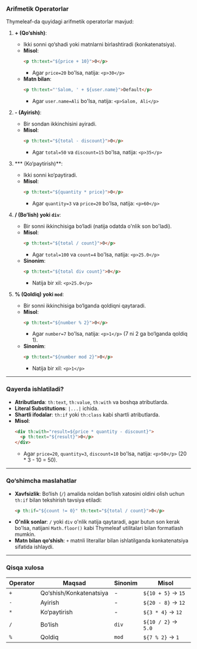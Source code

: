 ### Arifmetik Operatorlar
Thymeleaf-da quyidagi arifmetik operatorlar mavjud:

1. **+ (Qo‘shish)**:
   - Ikki sonni qo‘shadi yoki matnlarni birlashtiradi (konkatenatsiya).
   - **Misol**:
     ```html
     <p th:text="${price + 10}">0</p>
     ```
     - Agar `price=20` bo'lsa, natija: `<p>30</p>`
   - **Matn bilan**:
     ```html
     <p th:text="'Salom, ' + ${user.name}">Default</p>
     ```
     - Agar `user.name=Ali` bo'lsa, natija: `<p>Salom, Ali</p>`

2. **- (Ayirish)**:
   - Bir sondan ikkinchisini ayiradi.
   - **Misol**:
     ```html
     <p th:text="${total - discount}">0</p>
     ```
     - Agar `total=50` va `discount=15` bo'lsa, natija: `<p>35</p>`

3. *** (Ko‘paytirish)**:
   - Ikki sonni ko‘paytiradi.
   - **Misol**:
     ```html
     <p th:text="${quantity * price}">0</p>
     ```
     - Agar `quantity=3` va `price=20` bo'lsa, natija: `<p>60</p>`

4. **/ (Bo‘lish) yoki `div`**:
   - Bir sonni ikkinchisiga bo‘ladi (natija odatda o'nlik son bo'ladi).
   - **Misol**:
     ```html
     <p th:text="${total / count}">0</p>
     ```
     - Agar `total=100` va `count=4` bo'lsa, natija: `<p>25.0</p>`
   - **Sinonim**:
     ```html
     <p th:text="${total div count}">0</p>
     ```
     - Natija bir xil: `<p>25.0</p>`

5. **% (Qoldiq) yoki `mod`**:
   - Bir sonni ikkinchisiga bo‘lganda qoldiqni qaytaradi.
   - **Misol**:
     ```html
     <p th:text="${number % 2}">0</p>
     ```
     - Agar `number=7` bo'lsa, natija: `<p>1</p>` (7 ni 2 ga bo‘lganda qoldiq 1).
   - **Sinonim**:
     ```html
     <p th:text="${number mod 2}">0</p>
     ```
     - Natija bir xil: `<p>1</p>`

---

### Qayerda ishlatiladi?
- **Atributlarda**: `th:text`, `th:value`, `th:with` va boshqa atributlarda.
- **Literal Substitutions**: `|...|` ichida.
- **Shartli ifodalar**: `th:if` yoki `th:class` kabi shartli atributlarda.
- **Misol**:
  ```html
  <div th:with="result=${price * quantity - discount}">
    <p th:text="${result}">0</p>
  </div>
  ```
  - Agar `price=20`, `quantity=3`, `discount=10` bo'lsa, natija: `<p>50</p>` (20 * 3 - 10 = 50).

---

### Qo‘shimcha maslahatlar
- **Xavfsizlik**: Bo‘lish (`/`) amalida noldan bo‘lish xatosini oldini olish uchun `th:if` bilan tekshirish tavsiya etiladi:
  ```html
  <p th:if="${count != 0}" th:text="${total / count}">0</p>
  ```
- **O'nlik sonlar**: `/` yoki `div` o'nlik natija qaytaradi, agar butun son kerak bo'lsa, natijani `Math.floor()` kabi Thymeleaf utilitalari bilan formatlash mumkin.
- **Matn bilan qo‘shish**: `+` matnli literallar bilan ishlatilganda konkatenatsiya sifatida ishlaydi.

---

### Qisqa xulosa
| Operator | Maqsad                | Sinonim | Misol                     |
|----------|-----------------------|---------|---------------------------|
| `+`      | Qo‘shish/Konkatenatsiya | -       | `${10 + 5}` → `15`       |
| `-`      | Ayirish               | -       | `${20 - 8}` → `12`       |
| `*`      | Ko‘paytirish          | -       | `${3 * 4}` → `12`        |
| `/`      | Bo‘lish               | `div`   | `${10 / 2}` → `5.0`      |
| `%`      | Qoldiq                | `mod`   | `${7 % 2}` → `1`         |
